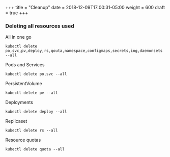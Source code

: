 +++
title = "Cleanup"
date = 2018-12-09T17:00:31-05:00
weight = 600
draft = true
+++

### Deleting all resources used

All in one go
```
kubectl delete po,svc,pv,deploy,rs,qouta,namespace,configmaps,secrets,ing,daemonsets --all 
```

Pods and Services
```
kubectl delete po,svc --all   
```

PersistentVolume
```
kubectl delete pv --all   
```

Deployments
```
kubectl delete deploy --all
```

Replicaset
```
kubectl delete rs --all
```

Resource quotas
```
kubectl delete quota --all
```

